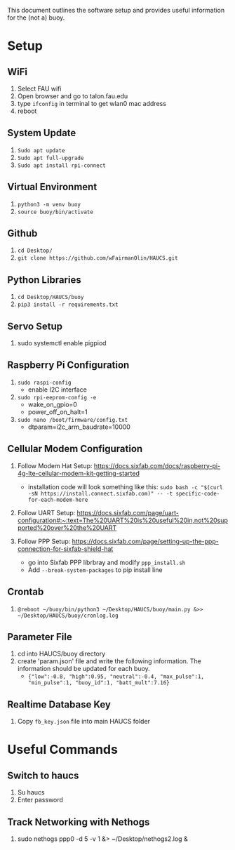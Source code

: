 This document outlines the software setup and provides useful information for the (not a) buoy. 

# Setup
## WiFi
1. Select FAU wifi
1. Open browser and go to talon.fau.edu
1. type `ifconfig` in terminal to get wlan0 mac address
1. reboot

## System Update
1. `Sudo apt update`
2. `Sudo apt full-upgrade`
3. `Sudo apt install rpi-connect`

## Virtual Environment
1. `python3 -m venv buoy`
2. `source buoy/bin/activate`

## Github
1. `cd Desktop/`
2. `git clone https://github.com/wFairmanOlin/HAUCS.git`

## Python Libraries
1. `cd Desktop/HAUCS/buoy`
2. `pip3 install -r requirements.txt`

## Servo Setup
1. sudo systemctl enable pigpiod

## Raspberry Pi Configuration
1. `sudo raspi-config`
    - enable I2C interface
2. `sudo rpi-eeprom-config -e`
    - wake_on_gpio=0
    - power_off_on_halt=1
3. `sudo nano /boot/firmware/config.txt`
    - dtparam=i2c_arm_baudrate=10000

## Cellular Modem Configuration
1. Follow Modem Hat Setup: https://docs.sixfab.com/docs/raspberry-pi-4g-lte-cellular-modem-kit-getting-started
    - installation code will look something like this: `sudo bash -c "$(curl -sN https://install.connect.sixfab.com)" -- -t specific-code-for-each-modem-here`

1. Follow UART Setup: https://docs.sixfab.com/page/uart-configuration#:~:text=The%20UART%20is%20useful%20in,not%20supported%20over%20the%20UART
1. Follow PPP Setup:  https://docs.sixfab.com/page/setting-up-the-ppp-connection-for-sixfab-shield-hat
    -  go into Sixfab PPP librbray and modify `ppp_install.sh`
    - Add `--break-system-packages` to pip install line

## Crontab
1. `@reboot ~/buoy/bin/python3 ~/Desktop/HAUCS/buoy/main.py &>> ~/Desktop/HAUCS/buoy/cronlog.log`

## Parameter File
1. cd into HAUCS/buoy directory
1. create 'param.json' file and write the following information. The information should be updated for each buoy.
    - `{"low":-0.8, "high":0.95, "neutral":-0.4, "max_pulse":1, "min_pulse":1, "buoy_id":1, "batt_mult":7.16}`

## Realtime Database Key
1. Copy `fb_key.json` file into main HAUCS folder

# Useful Commands
## Switch to haucs
1. Su haucs
2. Enter password

## Track Networking with Nethogs
1. sudo nethogs ppp0 -d 5 -v 1 &> ~/Desktop/nethogs2.log &

